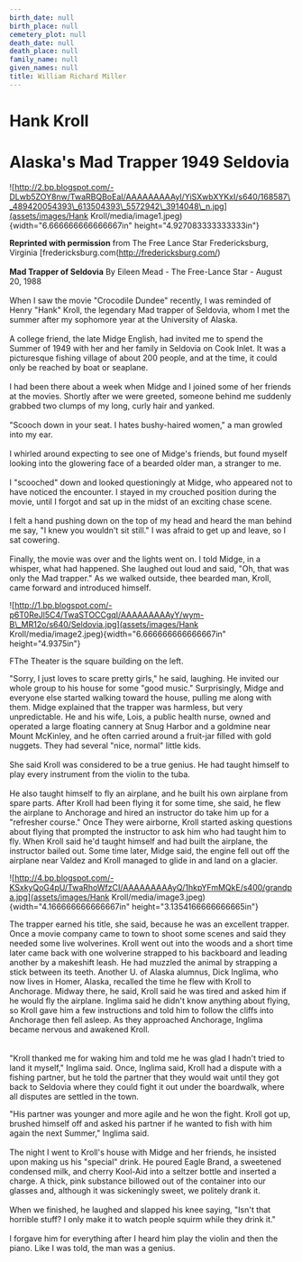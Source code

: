 ```yaml
---
birth_date: null
birth_place: null
cemetery_plot: null
death_date: null
death_place: null
family_name: null
given_names: null
title: William Richard Miller
---
```


# Hank Kroll

# Alaska\'s Mad Trapper 1949 Seldovia

![http://2.bp.blogspot.com/-DLwb5ZOY8nw/TwaRBQBoEaI/AAAAAAAAAyI/YiSXwbXYKxI/s640/168587\_489420054393\_613504393\_5572942\_3914048\_n.jpg](assets/images/Hank Kroll/media/image1.jpeg){width="6.666666666666667in"
height="4.927083333333333in"}

**Reprinted with permission** from The Free Lance Star Fredericksburg,
Virginia [fredericksburg.com(http://fredericksburg.com/)\
\
**Mad Trapper of Seldovia** By Eileen Mead - The Free-Lance Star -
August 20, 1988\
\
When I saw the movie \"Crocodile Dundee\" recently, I was reminded of
Henry \"Hank\" Kroll, the legendary Mad trapper of Seldovia, whom I met
the summer after my sophomore year at the University of Alaska.\
\
A college friend, the late Midge English, had invited me to spend the
Summer of 1949 with her and her family in Seldovia on Cook Inlet. It was
a picturesque fishing village of about 200 people, and at the time, it
could only be reached by boat or seaplane.\
\
I had been there about a week when Midge and I joined some of her
friends at the movies. Shortly after we were greeted, someone behind me
suddenly grabbed two clumps of my long, curly hair and yanked.\
\
\"Scooch down in your seat. I hates bushy-haired women,\" a man growled
into my ear.\
\
I whirled around expecting to see one of Midge\'s friends, but found
myself looking into the glowering face of a bearded older man, a
stranger to me.\
\
I \"scooched\" down and looked questioningly at Midge, who appeared not
to have noticed the encounter. I stayed in my crouched position during
the movie, until I forgot and sat up in the midst of an exciting chase
scene.\
\
I felt a hand pushing down on the top of my head and heard the man
behind me say, \"I knew you wouldn\'t sit still.\" I was afraid to get
up and leave, so I sat cowering.\
\
Finally, the movie was over and the lights went on. I told Midge, in a
whisper, what had happened. She laughed out loud and said, \"Oh, that
was only the Mad trapper.\" As we walked outside, thee bearded man,
Kroll, came forward and introduced himself.             

![http://1.bp.blogspot.com/-p6T0ReJl5C4/TwaSTOCCgqI/AAAAAAAAAyY/wym-B\_MR12o/s640/Seldovia.jpg](assets/images/Hank Kroll/media/image2.jpeg){width="6.666666666666667in"
height="4.9375in"}

FThe Theater is the square building on the left.

\"Sorry, I just loves to scare pretty girls,\" he said, laughing. He
invited our whole group to his house for some \"good music.\"
Surprisingly, Midge and everyone else started walking toward the house,
pulling me along with them. Midge explained that the trapper was
harmless, but very unpredictable. He and his wife, Lois, a public health
nurse, owned and operated a large floating cannery at Snug Harbor and a
goldmine near Mount McKinley, and he often carried around a fruit-jar
filled with gold nuggets. They had several \"nice, normal\" little
kids.\
\
She said Kroll was considered to be a true genius. He had taught himself
to play every instrument from the violin to the tuba.\
\
He also taught himself to fly an airplane, and he built his own airplane
from spare parts. After Kroll had been flying it for some time, she
said, he flew the airplane to Anchorage and hired an instructor do take
him up for a \"refresher course.\" Once They were airborne, Kroll
started asking questions about flying that prompted the instructor to
ask him who had taught him to fly. When Kroll said he\'d taught himself
and had built the airplane, the instructor bailed out. Some time later,
Midge said, the engine fell out off the airplane near Valdez and Kroll
managed to glide in and land on a glacier.

![http://4.bp.blogspot.com/-KSxkyQoG4pU/TwaRhoWfzCI/AAAAAAAAAyQ/1hkpYFmMQkE/s400/grandpa.jpg](assets/images/Hank Kroll/media/image3.jpeg){width="4.166666666666667in"
height="3.1354166666666665in"}

The trapper earned his title, she said, because he was an excellent
trapper. Once a movie company came to town to shoot some scenes and said
they needed some live wolverines. Kroll went out into the woods and a
short time later came back with one wolverine strapped to his backboard
and leading another by a makeshift leash. He had muzzled the animal by
strapping a stick between its teeth. Another U. of Alaska alumnus, Dick
Inglima, who now lives in Homer, Alaska, recalled the time he flew with
Kroll to Anchorage. Midway there, he said, Kroll said he was tired and
asked him if he would fly the airplane. Inglima said he didn\'t know
anything about flying, so Kroll gave him a few instructions and told him
to follow the cliffs into Anchorage then fell asleep. As they approached
Anchorage, Inglima became nervous and awakened Kroll.\
\
\
\"Kroll thanked me for waking him and told me he was glad I hadn\'t
tried to land it myself,\" Inglima said. Once, Inglima said, Kroll had a
dispute with a fishing partner, but he told the partner that they would
wait until they got back to Seldovia where they could fight it out under
the boardwalk, where all disputes are settled in the town.

\"His partner was younger and more agile and he won the fight. Kroll got
up, brushed himself off and asked his partner if he wanted to fish with
him again the next Summer,\" Inglima said.\
\
The night I went to Kroll\'s house with Midge and her friends, he
insisted upon making us his \"special\" drink. He poured Eagle Brand, a
sweetened condensed milk, and cherry Kool-Aid into a seltzer bottle and
inserted a charge. A thick, pink substance billowed out of the container
into our glasses and, although it was sickeningly sweet, we politely
drank it.\
\
When we finished, he laughed and slapped his knee saying, \"Isn\'t that
horrible stuff? I only make it to watch people squirm while they drink
it.\"\
\
I forgave him for everything after I heard him play the violin and then
the piano. Like I was told, the man was a genius.
